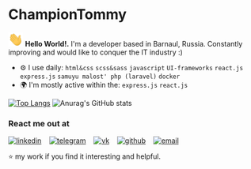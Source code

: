 # ChampionTommy

<img src="https://github.com/ABSphreak/ABSphreak/blob/master/gifs/Hi.gif" width="30px"> **Hello World!.** I'm a developer based in Barnaul, Russia. Constantly improving and would like to conquer the IT industry :)
<br/>

- ⚙️ I use daily: `html&css` `scss&sass` `javascript` `UI-frameworks` `react.js` `express.js` `samuyu malost' php (laravel)` `docker`
- 🌍 I'm mostly active within the: `express.js` `react.js`

  
[![Top Langs](https://github-readme-stats.vercel.app/api/top-langs/?username=ChampionTommy&hide_langs_below=1)](https://github.com/anuraghazra/github-readme-stats)
![Anurag's GitHub stats](https://github-readme-stats.vercel.app/api?username=ChampionTommy&hide=contribs,prs)

### React me out at
 [![linkedin](https://user-images.githubusercontent.com/25087769/87172072-530a5080-c2dc-11ea-8e2c-8ee4dbf3394b.png)](#) &nbsp;&nbsp;
 [![telegram](https://user-images.githubusercontent.com/79994252/150616122-f30e32b4-8aa1-43ca-ae87-91ab01fbb543.png)](https://t.me/terronex) &nbsp;&nbsp;
 [![vk](https://user-images.githubusercontent.com/79994252/150616250-e40df6f4-888e-4a2d-b7f9-f5f0e7813d62.svg)](https://vk.com/terronex) &nbsp;&nbsp;
 [![github](https://user-images.githubusercontent.com/25087769/87176037-2c4f1880-c2e2-11ea-8a13-41c90b711b9f.png)](https://github.com/ChampionTommy) &nbsp;&nbsp;
 [![email](https://user-images.githubusercontent.com/25087769/87174308-a4680f00-c2df-11ea-90b0-5fa1fa76d2f1.png)](mailto:terronex@icloud.com)



⭐ my work if you find it interesting and helpful.
